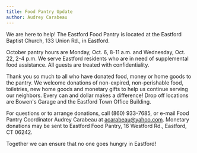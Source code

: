 ```yaml
---
title: Food Pantry Update
author: Audrey Carabeau
---
```


We are here to help! The Eastford Food Pantry is located at the Eastford
Baptist Church, 133 Union Rd., in Eastford.

October pantry hours are Monday, Oct. 6, 8-11 a.m. and Wednesday, Oct.
22, 2-4 p.m. We serve Eastford residents who are in need of supplemental
food assistance. All guests are treated with confidentiality.

Thank you so much to all who have donated food, money or home goods to
the pantry. We welcome donations of non-expired, non-perishable food,
toiletries, new home goods and monetary gifts to help us continue serving our neighbors. Every can and
dollar makes a difference! Drop off locations are Bowen's Garage and the Eastford Town
Office Building.

For questions or to arrange donations, call (860) 933-7685, or e-mail
Food Pantry Coordinator Audrey Carabeau at <acarabeau@yahoo.com>. Monetary donations may be sent
to Eastford Food Pantry, 16 Westford Rd., Eastford, CT 06242.

Together we can ensure that no one goes hungry in Eastford!

